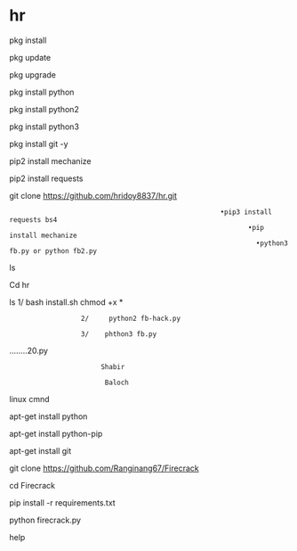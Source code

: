 # hr
pkg install
  
  pkg update

pkg upgrade

pkg install python
 
  pkg install python2
  
  pkg install python3
  
pkg install git -y

pip2 install mechanize

pip2 install requests



git clone https://github.com/hridoy8837/hr.git
                                                         
                                                         
                                                         •pip3 install requests bs4
                                                                •pip install mechanize
                                                                  •python3 fb.py or python fb2.py
ls

Cd hr

ls
                     1/     bash install.sh
chmod +x *

                      2/     python2 fb-hack.py
                      
                      3/    phthon3 fb.py

........20.py

                           Shabir

                            Baloch



linux cmnd


apt-get install python


apt-get install python-pip


apt-get install git

git clone https://github.com/Ranginang67/Firecrack

cd Firecrack

pip install -r requirements.txt

python firecrack.py

help
